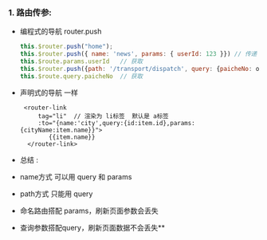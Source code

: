 ### 1. 路由传参:

- 编程式的导航  router.push

  ```js
  this.$router.push("home");
  this.$router.push({ name: 'news', params: { userId: 123 }}) // 传递
  this.$route.params.userId   // 获取
  this.$router.push({path: '/transport/dispatch', query: {paicheNo: obj.paicheNo}}) // 传递
  this.$route.query.paicheNo  // 获取
  ```

- 声明式的导航  <router-link>  一样

  ```
   <router-link 
       tag="li"  // 渲染为 li标签  默认是 a标签
       :to="{name:'city',query:{id:item.id},params:{cityName:item.name}}">
          {{item.name}}
    </router-link>
  ```

-  总结 :  

  - name方式 可以用 query  和 params
  - path方式  只能用 query
  - 命名路由搭配 params，刷新页面参数会丢失
  - 查询参数搭配query，刷新页面数据不会丢失**

